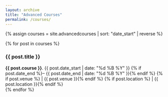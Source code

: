 ```yaml
---
layout: archive
title: "Advanced Courses"
permalink: /courses/
---
```


{% assign courses = site.advancedcourses | sort: "date_start" | reverse %}

<div class="entries-list">
  {% for post in courses %}
    <div class="course-item">
      <h3 class="course-title">{{ post.title }}</h3>
      <div class="course-meta">
        <strong>{{ post.course }}</strong>. 
        {{ post.date_start | date: "%d %B %Y" }}
        {% if post.date_end %}– {{ post.date_end | date: "%d %B %Y" }}{% endif %}
        {% if post.venue %} | {{ post.venue }}{% endif %}
        {% if post.location %} | {{ post.location }}{% endif %}
      </div>
    </div>
  {% endfor %}
</div>
